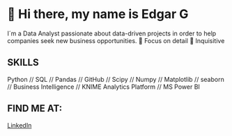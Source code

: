 # 👋 Hi there, my name is Edgar G

I´m a Data Analyst passionate about data-driven projects in order to help companies seek new business opportunities.
                           🔭 Focus on detail  🌱 Inquisitive

## SKILLS

Python // SQL // Pandas // GitHub // Scipy // Numpy // Matplotlib // seaborn // Business Intelligence // KNIME Analytics Platform // MS Power BI


## FIND ME AT:

[LinkedIn](www.linkedin.com/in/1edgarcia)
